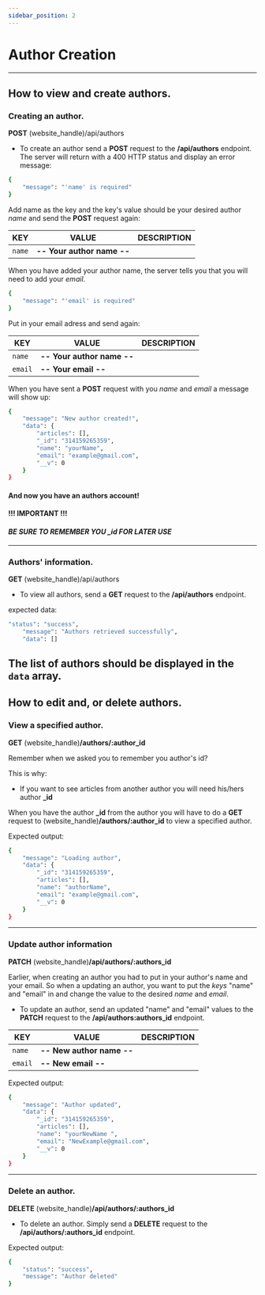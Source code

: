 ```yaml
--- 
sidebar_position: 2
---
```

# Author Creation

---
## How to view and create authors.

### Creating an author.
**POST** (website_handle)/api/authors
- To create an author send a **POST** request to the **/api/authors** endpoint. 
The server will return with a 400 HTTP status and display an error message:
```bash
{
    "message": "'name' is required"
}
```
Add name as the key and the key's value should be your desired author *name* and send the **POST** request again:

|KEY  |VALUE             |DESCRIPTION
|----------|----------------------------|---------------
|`name`|   **-- Your author name --** |   

When you have added your author name,  the server tells you that you will need to add your *email*.
```bash
{
    "message": "'email' is required"
}
```
Put in your email adress and send again:

|KEY  |VALUE             |DESCRIPTION
|----------|----------------------------|---------------
|`name`|   **-- Your author name --** |
|`email`| **-- Your email --** | 

When you have sent a **POST** request with you *name* and *email* a message will show up: 
```bash
{
    "message": "New author created!",
    "data": {
        "articles": [],
        "_id": "314159265359",
        "name": "yourName",
        "email": "example@gmail.com",
        "__v": 0
    }
}
```
#### And now you have an authors account!

#### **!!! IMPORTANT !!!**
####  *BE SURE TO REMEMBER YOU _id FOR LATER USE* 
--- 
### Authors' information.
**GET** (website_handle)/api/authors
- To view all authors, send a **GET** request to the **/api/authors** endpoint. 

expected data: 
```bash
"status": "success",
    "message": "Authors retrieved successfully",
    "data": []
```
The list of authors should be displayed in the ```data``` array.
--- 

## How to edit and, or delete authors.
### View a specified author.
**GET** (website_handle)**/authors/:author_id**

Remember when we asked you to remember you author's id?

This is why: 

- If you want to see articles from another author you will need his/hers author **_id**

When you have the author **_id** from the author you will have to do a **GET** request to (website_handle)**/authors/:author_id** to view a specified author.

Expected output: 
```bash
{
    "message": "Loading author",
    "data": {
        "_id": "314159265359",
        "articles": [],
        "name": "authorName",
        "email": "example@gmail.com",
        "__v": 0
    }
}
```

--- 
### Update author information
**PATCH** (website_handle)**/api/authors/:authors_id**

Earlier, when creating an author you had to put in your author's name and your email. So when a updating an author, you want to put the *keys* "name" and "email" in and change the value to the desired *name* and *email*.

- To update an author, send an updated "name" and "email" values to the **PATCH** request to the **/api/authors:authors_id** endpoint. 


|KEY  |VALUE             |DESCRIPTION
|----------|----------------------------|---------------
|`name`|   **-- New author name --** |
|`email`| **-- New email --** | 

Expected output: 
```bash
{
    "message": "Author updated",
    "data": {
        "_id": "314159265359",
        "articles": [],
        "name": "yourNewName ",
        "email": "NewExample@gmail.com",
        "__v": 0
    }
}
```

---
### Delete an author.

**DELETE** (website_handle)**/api/authors/:authors_id**

- To delete an author. Simply send a **DELETE** request to the **/api/authors/:authors_id** endpoint.

Expected output:
```bash
{
    "status": "success",
    "message": "Author deleted"
}
```

